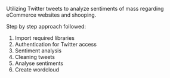 Utilizing Twitter tweets to analyze sentiments of mass regarding eCommerce websites and shooping.

Step by step approach followed:
1. Import required libraries
2. Authentication for Twitter access
3. Sentiment analysis
4. Cleaning tweets
5. Analyse sentiments
6. Create wordcloud
